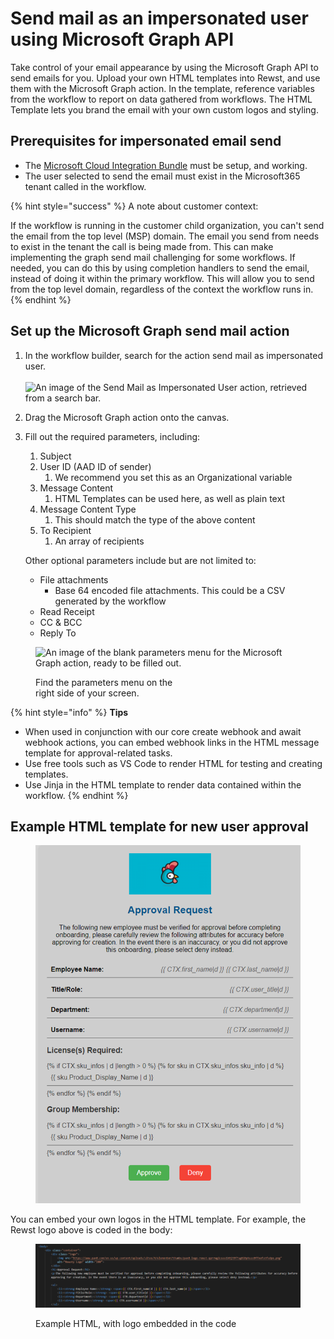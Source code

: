 # Send mail as an impersonated user using Microsoft Graph API

Take control of your email appearance by using the Microsoft Graph API to send emails for you. Upload your own HTML templates into Rewst, and use them with the Microsoft Graph action. In the template, reference variables from the workflow to report on data gathered from workflows. The HTML Template lets you brand the email with your own custom logos and styling.

## Prerequisites for impersonated email send

* The [Microsoft Cloud Integration Bundle](https://app.rewst.io/organizations/b6e6c7b9-ff6e-4fff-a875-dfcb6ffc2c2d/integrations/bundles/microsoft_cloud) must be setup, and working.
* The user selected to send the email must exist in the Microsoft365 tenant called in the workflow.

{% hint style="success" %}
A note about customer context:

If the workflow is running in the customer child organization, you can't send the email from the top level (MSP) domain. The email you send from needs to exist in the tenant the call is being made from. This can make implementing the graph send mail challenging for some workflows. If needed, you can do this by using completion handlers to send the email, instead of doing it within the primary workflow. This will allow you to send from the top level domain, regardless of the context the workflow runs in.
{% endhint %}

## Set up the Microsoft Graph send mail action

1. In the workflow builder, search for the action send mail as impersonated user.\
   \
   ![An image of the Send Mail as Impersonated User action, retrieved from a search bar.](<../../../../.gitbook/assets/Screenshot 2025-01-16 at 5.05.46 PM.png>)
2. Drag the Microsoft Graph action onto the canvas.&#x20;
3.  Fill out the required parameters, including:

    1. Subject
    2. User ID (AAD ID of sender)
       1. We recommend you set this as an Organizational variable
    3. Message Content
       1. HTML Templates can be used here, as well as plain text
    4. Message Content Type
       1. This should match the type of the above content
    5. To Recipient
       1. An array of recipients

    Other optional parameters include but are not limited to:

    * File attachments
      * Base 64 encoded file attachments. This could be a CSV generated by the workflow
    * Read Receipt
    * CC & BCC
    * Reply To

<figure><img src="../../../../.gitbook/assets/Screenshot 2025-01-16 at 5.06.56 PM.png" alt="An image of the blank parameters menu for the Microsoft Graph action, ready to be filled out." width="281"><figcaption><p>Find the parameters menu on the <br>right side of your screen.</p></figcaption></figure>

{% hint style="info" %}
**Tips**

* When used in conjunction with our core create webhook and await webhook actions, you can embed webhook links in the HTML message template for approval-related tasks.
* Use free tools such as VS Code to render HTML for testing and creating templates.
* Use Jinja in the HTML template to render data contained within the workflow.
{% endhint %}



## Example HTML template for new user approval

<figure><img src="../../../../.gitbook/assets/ApprovalRequest.png" alt="A screen captured image of a sample HTML template to send in a custom email"><figcaption></figcaption></figure>



You can embed your own logos in the HTML template. For example, the Rewst logo above is coded in the body:

<figure><img src="../../../../.gitbook/assets/ApprovalJinja.png" alt="A screen capture of a snippet of HTML code showing how an image logo can be embedded into the template"><figcaption><p>Example HTML, with logo embedded in the code</p></figcaption></figure>

